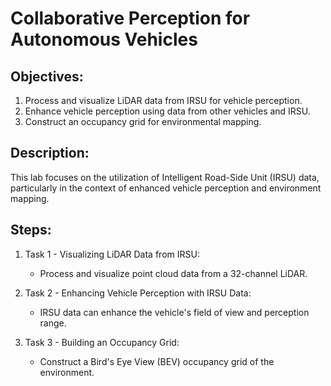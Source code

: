 
# Collaborative Perception for Autonomous Vehicles

## Objectives:
1. Process and visualize LiDAR data from IRSU for vehicle perception.
2. Enhance vehicle perception using data from other vehicles and IRSU.
3. Construct an occupancy grid for environmental mapping.

## Description:
This lab focuses on the utilization of Intelligent Road-Side Unit (IRSU) data, particularly in the context of enhanced vehicle perception and environment mapping.

## Steps:
1. Task 1 - Visualizing LiDAR Data from IRSU:
   - Process and visualize point cloud data from a 32-channel LiDAR.

2. Task 2 - Enhancing Vehicle Perception with IRSU Data:
   - IRSU data can enhance the vehicle's field of view and perception range.

3. Task 3 - Building an Occupancy Grid:
   - Construct a Bird's Eye View (BEV) occupancy grid of the environment.

